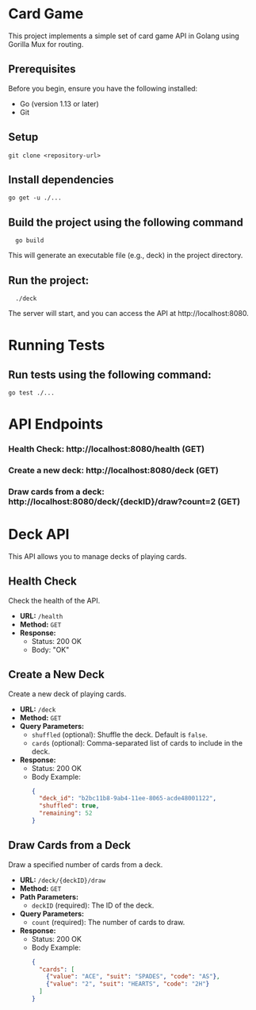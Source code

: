 # Card Game
This project implements a simple set of card game API in Golang using Gorilla Mux for routing.

## Prerequisites

Before you begin, ensure you have the following installed:

- Go (version 1.13 or later)
- Git

## Setup

```
git clone <repository-url>
```

## Install dependencies

  ```
  go get -u ./...
  ```

## Build the project using the following command

```
  go build
```

This will generate an executable file (e.g., deck) in the project directory.

## Run the project:

```
  ./deck
```

The server will start, and you can access the API at http://localhost:8080.


# Running Tests

## Run tests using the following command:
```
go test ./...
```

# API Endpoints

### Health Check: http://localhost:8080/health (GET)
### Create a new deck: http://localhost:8080/deck (GET)
### Draw cards from a deck: http://localhost:8080/deck/{deckID}/draw?count=2 (GET)
# Deck API

This API allows you to manage decks of playing cards.

## Health Check

Check the health of the API.

- **URL:** `/health`
- **Method:** `GET`
- **Response:**
  - Status: 200 OK
  - Body: "OK"

## Create a New Deck

Create a new deck of playing cards.

- **URL:** `/deck`
- **Method:** `GET`
- **Query Parameters:**
  - `shuffled` (optional): Shuffle the deck. Default is `false`.
  - `cards` (optional): Comma-separated list of cards to include in the deck.
- **Response:**
  - Status: 200 OK
  - Body Example:
    ```json
    {
      "deck_id": "b2bc11b8-9ab4-11ee-8065-acde48001122",
      "shuffled": true,
      "remaining": 52
    }
    ```

## Draw Cards from a Deck

Draw a specified number of cards from a deck.

- **URL:** `/deck/{deckID}/draw`
- **Method:** `GET`
- **Path Parameters:**
  - `deckID` (required): The ID of the deck.
- **Query Parameters:**
  - `count` (required): The number of cards to draw.
- **Response:**
  - Status: 200 OK
  - Body Example:
    ```json
    {
      "cards": [
        {"value": "ACE", "suit": "SPADES", "code": "AS"},
        {"value": "2", "suit": "HEARTS", "code": "2H"}
      ]
    }
    ```







